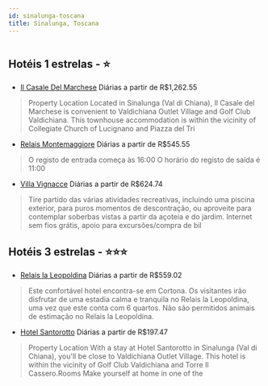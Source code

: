 ```yaml
---
id: sinalunga-toscana
title: Sinalunga, Toscana
---
```


<center><img src="https://assets.cosmos-data.com/1/01bf2e72b909b6ae95aeff28599687e4/320006.jpg" alt="" /></center>


## Hotéis 1 estrelas - ⭐️

-    [Il Casale Del Marchese](https://www.hurb.com/hoteis/sinalunga/il-casale-del-marchese-JNP-JP246310?cmp=18055) Diárias a partir de R$1,262.55
   > Property Location Located in Sinalunga (Val di Chiana), Il Casale del Marchese is convenient to Valdichiana Outlet Village and Golf Club Valdichiana.  This townhouse accommodation is within the vicinity of Collegiate Church of Lucignano and Piazza del Tri
-    [Relais Montemaggiore](https://www.hurb.com/hoteis/sinalunga/relais-montemaggiore-JNP-JP01021N?cmp=18055) Diárias a partir de R$545.55
   > O registo de entrada começa às 16:00  O horário do registo de saída é 11:00
-    [Villa Vignacce](https://www.hurb.com/hoteis/sinalunga/villa-vignacce-JNP-JP017009?cmp=18055) Diárias a partir de R$624.74
   > Tire partido das várias atividades recreativas, incluindo uma piscina exterior, para puros momentos de descontração, ou aproveite para contemplar soberbas vistas a partir da açoteia e do jardim. Internet sem fios grátis, apoio para excursões/compra de bil

## Hotéis 3 estrelas - ⭐️⭐️⭐️

-    [Relais la Leopoldina](https://www.hurb.com/hoteis/sinalunga/relais-la-leopoldina-JNP-JP621678?cmp=18055) Diárias a partir de R$559.02
   > Este confortável hotel encontra-se em Cortona. Os visitantes irão disfrutar de uma estadia calma e tranquila no Relais la Leopoldina, uma vez que este conta com 6 quartos. Não são permitidos animais de estimação no Relais la Leopoldina. 
-    [Hotel Santorotto](https://www.hurb.com/hoteis/sinalunga/hotel-santorotto-JNP-JP129940?cmp=18055) Diárias a partir de R$197.47
   > Property Location With a stay at Hotel Santorotto in Sinalunga (Val di Chiana), you&apos;ll be close to Valdichiana Outlet Village.  This hotel is within the vicinity of Golf Club Valdichiana and Torre Il Cassero.Rooms Make yourself at home in one of the 
